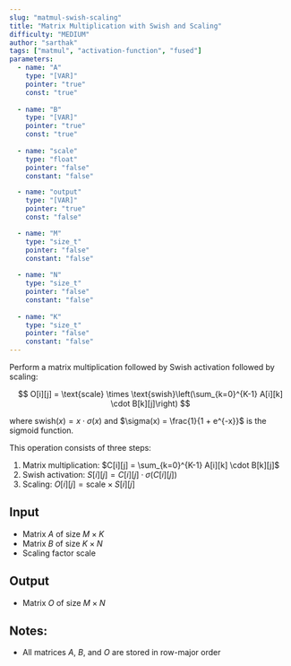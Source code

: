 ```yaml
---
slug: "matmul-swish-scaling"
title: "Matrix Multiplication with Swish and Scaling"
difficulty: "MEDIUM"
author: "sarthak"
tags: ["matmul", "activation-function", "fused"]
parameters:
  - name: "A"
    type: "[VAR]"
    pointer: "true"
    const: "true"
  
  - name: "B"
    type: "[VAR]"
    pointer: "true"
    const: "true"
  
  - name: "scale"
    type: "float"
    pointer: "false"
    constant: "false"

  - name: "output" 
    type: "[VAR]"
    pointer: "true"
    const: "false"

  - name: "M"
    type: "size_t"
    pointer: "false"
    constant: "false"
    
  - name: "N" 
    type: "size_t"
    pointer: "false"
    constant: "false"
    
  - name: "K"
    type: "size_t"
    pointer: "false"
    constant: "false"
---
```


Perform a matrix multiplication followed by Swish activation followed by scaling:

$$
O[i][j] = \text{scale} \times \text{swish}\left(\sum_{k=0}^{K-1} A[i][k] \cdot B[k][j]\right)
$$

where $\text{swish}(x) = x \cdot \sigma(x)$ and $\sigma(x) = \frac{1}{1 + e^{-x}}$ is the sigmoid function.

This operation consists of three steps:
1. Matrix multiplication: $C[i][j] = \sum_{k=0}^{K-1} A[i][k] \cdot B[k][j]$
2. Swish activation: $S[i][j] = C[i][j] \cdot \sigma(C[i][j])$
3. Scaling: $O[i][j] = \text{scale} \times S[i][j]$

## Input
- Matrix $A$ of size $M \times K$
- Matrix $B$ of size $K \times N$
- Scaling factor $\text{scale}$

## Output
- Matrix $O$ of size $M \times N$

## Notes:
- All matrices $A$, $B$, and $O$ are stored in row-major order